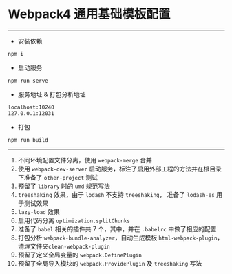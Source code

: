 # Webpack4 通用基础模板配置
***
- 安装依赖
```
npm i
```
- 启动服务
```
npm run serve 
```
- 服务地址 & 打包分析地址
```
localhost:10240
127.0.0.1:12031
```
- 打包
```
npm run build
```

***
1. 不同环境配置文件分离，使用 `webpack-merge` 合并
2. 使用 `webpack-dev-server` 启动服务，标注了启用外部工程的方法并在根目录下准备了 `other-project` 测试
3. 预留了 `library` 时的 `umd` 规范写法
4. `treeshaking` 效果，由于 `lodash` 不支持 `treeshaking`， 准备了 `lodash-es` 用于测试效果
5. `lazy-load` 效果
6. 启用代码分离 `optimization.splitChunks`
7. 准备了 `babel` 相关的插件共 7 个，其中，并在 `.babelrc` 中做了相应的配置
8. 打包分析 `webpack-bundle-analyzer`，自动生成模板 `html-webpack-plugin`，清理文件夹`clean-webpack-plugin`
9. 预留了定义全局变量的 `webpack.DefinePlugin` 
10. 预留了全局导入模块的 `webpack.ProvidePlugin` 及 `treeshaking` 写法
